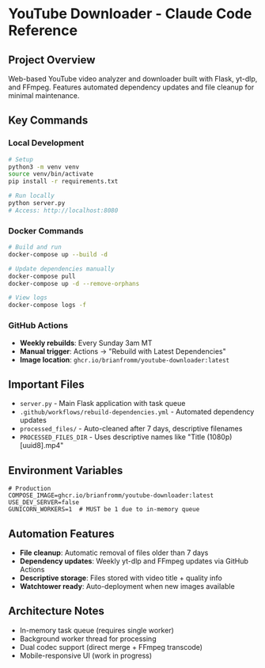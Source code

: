 # YouTube Downloader - Claude Code Reference

## Project Overview
Web-based YouTube video analyzer and downloader built with Flask, yt-dlp, and FFmpeg. Features automated dependency updates and file cleanup for minimal maintenance.

## Key Commands

### Local Development
```bash
# Setup
python3 -m venv venv
source venv/bin/activate
pip install -r requirements.txt

# Run locally
python server.py
# Access: http://localhost:8080
```

### Docker Commands
```bash
# Build and run
docker-compose up --build -d

# Update dependencies manually
docker-compose pull
docker-compose up -d --remove-orphans

# View logs
docker-compose logs -f
```

### GitHub Actions
- **Weekly rebuilds**: Every Sunday 3am MT
- **Manual trigger**: Actions → "Rebuild with Latest Dependencies"
- **Image location**: `ghcr.io/brianfromm/youtube-downloader:latest`

## Important Files
- `server.py` - Main Flask application with task queue
- `.github/workflows/rebuild-dependencies.yml` - Automated dependency updates
- `processed_files/` - Auto-cleaned after 7 days, descriptive filenames
- `PROCESSED_FILES_DIR` - Uses descriptive names like "Title (1080p) [uuid8].mp4"

## Environment Variables
```env
# Production
COMPOSE_IMAGE=ghcr.io/brianfromm/youtube-downloader:latest
USE_DEV_SERVER=false
GUNICORN_WORKERS=1  # MUST be 1 due to in-memory queue
```

## Automation Features
- **File cleanup**: Automatic removal of files older than 7 days
- **Dependency updates**: Weekly yt-dlp and FFmpeg updates via GitHub Actions
- **Descriptive storage**: Files stored with video title + quality info
- **Watchtower ready**: Auto-deployment when new images available

## Architecture Notes
- In-memory task queue (requires single worker)
- Background worker thread for processing
- Dual codec support (direct merge + FFmpeg transcode)
- Mobile-responsive UI (work in progress)